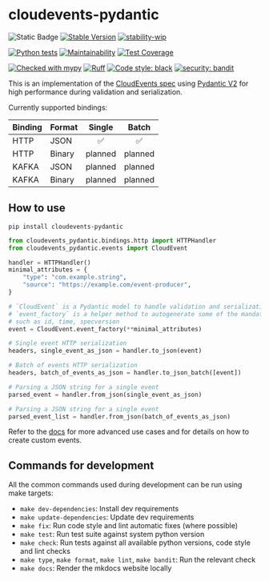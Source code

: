 # cloudevents-pydantic
![Static Badge](https://img.shields.io/badge/Python-3.9_%7C_3.10_%7C_3.11_%7C_3.12-blue?logo=python&logoColor=white)
[![Stable Version](https://img.shields.io/pypi/v/cloudevents-pydantic?color=blue)](https://pypi.org/project/cloudevents-pydantic/)
[![stability-wip](https://img.shields.io/badge/stability-wip-lightgrey.svg)](https://github.com/mkenney/software-guides/blob/master/STABILITY-BADGES.md#work-in-progress)

[![Python tests](https://github.com/febus982/cloudevents-pydantic/actions/workflows/python-tests.yml/badge.svg?branch=main)](https://github.com/febus982/cloudevents-pydantic/actions/workflows/python-tests.yml)
[![Maintainability](https://api.codeclimate.com/v1/badges/c7fe3ebcadd850d7ed3f/maintainability)](https://codeclimate.com/github/febus982/cloudevents-pydantic/maintainability)
[![Test Coverage](https://api.codeclimate.com/v1/badges/c7fe3ebcadd850d7ed3f/test_coverage)](https://codeclimate.com/github/febus982/cloudevents-pydantic/test_coverage)

[![Checked with mypy](https://www.mypy-lang.org/static/mypy_badge.svg)](https://mypy-lang.org/)
[![Ruff](https://img.shields.io/endpoint?url=https://raw.githubusercontent.com/charliermarsh/ruff/main/assets/badge/v1.json)](https://github.com/charliermarsh/ruff)
[![Code style: black](https://img.shields.io/badge/code%20style-black-000000.svg)](https://github.com/psf/black)
[![security: bandit](https://img.shields.io/badge/security-bandit-yellow.svg)](https://github.com/PyCQA/bandit)

This is an implementation of the [CloudEvents spec](https://github.com/cloudevents/spec/tree/main) using
[Pydantic V2](https://docs.pydantic.dev/latest/) for high performance during validation and serialization.

Currently supported bindings:

| Binding | Format | Single  |  Batch  |
|---------|:-------|:-------:|:-------:|
| HTTP    | JSON   |    ✅    |    ✅    |
| HTTP    | Binary | planned | planned |
| KAFKA   | JSON   | planned | planned |
| KAFKA   | Binary | planned | planned |

## How to use

```shell
pip install cloudevents-pydantic
```

```python
from cloudevents_pydantic.bindings.http import HTTPHandler
from cloudevents_pydantic.events import CloudEvent

handler = HTTPHandler()
minimal_attributes = {
    "type": "com.example.string",
    "source": "https://example.com/event-producer",
}

# `CloudEvent` is a Pydantic model to handle validation and serialization
# `event_factory` is a helper method to autogenerate some of the mandatory 
# such as id, time, specversion
event = CloudEvent.event_factory(**minimal_attributes)

# Single event HTTP serialization
headers, single_event_as_json = handler.to_json(event)

# Batch of events HTTP serialization
headers, batch_of_events_as_json = handler.to_json_batch([event])

# Parsing a JSON string for a single event
parsed_event = handler.from_json(single_event_as_json)

# Parsing a JSON string for a single event
parsed_event_list = handler.from_json(batch_of_events_as_json)
```

Refer to the [docs](https://febus982.github.io/cloudevents-pydantic/) for more advanced use cases and
for details on how to create custom events.

## Commands for development

All the common commands used during development can be run using make targets:

* `make dev-dependencies`: Install dev requirements
* `make update-dependencies`: Update dev requirements
* `make fix`: Run code style and lint automatic fixes (where possible)
* `make test`: Run test suite against system python version
* `make check`: Run tests against all available python versions, code style and lint checks
* `make type`, `make format`, `make lint`, `make bandit`: Run the relevant check
* `make docs`: Render the mkdocs website locally
